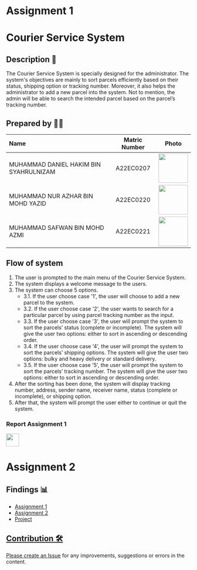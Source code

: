 # Assignment 1

# Courier Service System


## Description 📝
The Courier Service System is specially designed for the administrator. The system's objectives are mainly to sort parcels efficiently based on their status, shipping option or tracking number. Moreover, it also helps the administrator to add a new parcel into the system. Not to mention, the admin will be able to search the intended parcel based on the parcel’s tracking number.


## Prepared by 🧑‍💻

| Name             | Matric Number | Photo                                                         |
| :---------------- | :-------------: | :------------------------------------------------------------: |
| MUHAMMAD DANIEL HAKIM BIN SYAHRULNIZAM   | A22EC0207        | <a href="https://www.freepik.com/icon/graduated_4537051" title="Icon by Trazobanana"><img src="https://avatars.githubusercontent.com/u/129138344?v=4" width=80px, height=80px>     |
| MUHAMMAD NUR AZHAR BIN MOHD YAZID      | A22EC0220        | <a href="https://www.freepik.com/icon/graduated_4537051" title="Icon by Trazobanana"><img src="https://avatars.githubusercontent.com/u/128233352?v=4" width=80px, height=80px>         |
| MUHAMMAD SAFWAN BIN MOHD AZMI       | A22EC0221        | <a href="https://www.freepik.com/icon/graduated_4537051" title="Icon by Trazobanana"><img src="https://avatars.githubusercontent.com/u/128201537?v=4" width=80px, height=80px>         |


## Flow of system
1. The user is prompted to the main menu of the Courier Service System.
2. The system displays a welcome message to the users.
3. The system can choose 5 options.
   - 3.1. If the user choose case '1', the user will choose to add a new parcel to the system.
   - 3.2. If the user choose case '2', the user wants to search for a particular parcel by using parcel tracking number as the input.
   - 3.3. If the user choose case '3', the user will prompt the system to sort the parcels’ status (complete or incomplete). The system will give the user two options: either to sort in ascending or descending order.
   - 3.4. If the user choose case '4', the user will prompt the system to sort the parcels’ shipping options. The system will give the user two options: bulky and heavy delivery or standard delivery.
   - 3.5. If the user choose case '5', the user will prompt the system to sort the parcels’ tracking number. The system will give the user two options: either to sort in ascending or descending order.
4. After the sorting has been done, the system will display tracking number, address, sender name, receiver name, status (complete or incomplete), or shipping option.
5. After that, the system will prompt the user either to continue or quit the system.


<h3>Report Assignment 1</h3>
<a href="https://docs.google.com/document/d/1IBuotBV8MyPapQ3iG9L_BJigHuHo5fWuo8pLHKXZuRI/edit"><img src="./images/file.png" width="35px" height="35px" ></a>

# Assignment 2


## Findings 📊

- <a href="Assignment 1" >Assignment 1 
- Assignment 2
- Project

## Contribution 🛠️
Please create an [Issue](https://github.com/jjn7702/SECJ2013-DSA/Submission/Sample/issues) for any improvements, suggestions or errors in the content.
